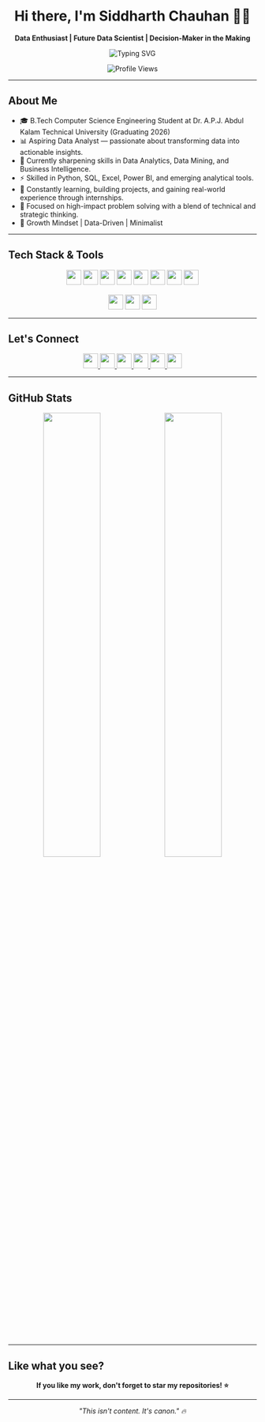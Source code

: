 <h1 align="center">Hi there, I'm Siddharth Chauhan 👋🏻</h1>
<p align="center"><b>Data Enthusiast | Future Data Scientist | Decision-Maker in the Making</b></p>

<p align="center">
  <img src="https://readme-typing-svg.demolab.com?font=Fira+Code&pause=2000&color=00BFFF&center=true&vCenter=true&width=435&lines=Turning+Data+Into+Decisions;Learning+%7C+Analyzing+%7C+Growing" alt="Typing SVG" />
</p>

<p align="center">
  <img src="https://komarev.com/ghpvc/?username=thesiddemigod&label=Profile%20Views&color=0e75b6&style=flat" alt="Profile Views" />
</p>


---

## About Me
- 🎓 B.Tech Computer Science Engineering Student at Dr. A.P.J. Abdul Kalam Technical University (Graduating 2026)
- 📊 Aspiring Data Analyst — passionate about transforming data into actionable insights.
- 🚀 Currently sharpening skills in Data Analytics, Data Mining, and Business Intelligence.
- ⚡ Skilled in Python, SQL, Excel, Power BI, and emerging analytical tools.
- 🌱 Constantly learning, building projects, and gaining real-world experience through internships.
- 🎯 Focused on high-impact problem solving with a blend of technical and strategic thinking.
- 🧠 Growth Mindset | Data-Driven | Minimalist

---


## Tech Stack & Tools
<p align="center">
  <img src="https://img.shields.io/badge/Python-3776AB?style=for-the-badge&logo=python&logoColor=white" height="30px"/>
  <img src="https://img.shields.io/badge/SQL-025E8C?style=for-the-badge&logo=postgresql&logoColor=white" height="30px"/>
  <img src="https://img.shields.io/badge/MySQL-00758F?style=for-the-badge&logo=mysql&logoColor=white" height="30px"/>
  <img src="https://img.shields.io/badge/Excel-217346?style=for-the-badge&logo=microsoft-excel&logoColor=white" height="30px"/>
  <img src="https://img.shields.io/badge/Google%20Sheets-34A853?style=for-the-badge&logo=googlesheets&logoColor=white" height="30px"/>
  <img src="https://img.shields.io/badge/Power%20BI-F2C811?style=for-the-badge&logo=powerbi&logoColor=black" height="30px"/>
  <img src="https://img.shields.io/badge/Tableau-E97627?style=for-the-badge&logo=tableau&logoColor=white" height="30px"/>
  <img src="https://img.shields.io/badge/Jupyter%20Notebook-F37626?style=for-the-badge&logo=jupyter&logoColor=white" height="30px"/>
  <br><br>
  <img src="https://img.shields.io/badge/Git-F05032?style=for-the-badge&logo=git&logoColor=white" height="30px"/>
  <img src="https://img.shields.io/badge/GitHub-181717?style=for-the-badge&logo=github&logoColor=white" height="30px"/>
  <img src="https://img.shields.io/badge/VS%20Code-007ACC?style=for-the-badge&logo=visualstudiocode&logoColor=white" height="30px"/>
</p>


---


## Let's Connect
<p align="center">
  <a href="https://linkedin.com/in/thesiddemigod" target="_blank">
    <img src="https://img.shields.io/badge/LinkedIn-0A66C2?style=for-the-badge&logo=linkedin&logoColor=white" height="30px"/>
  </a>
  <a href="mailto:siddemigod1@gmail.com" target="_blank">
    <img src="https://img.shields.io/badge/Gmail-D14836?style=for-the-badge&logo=gmail&logoColor=white" height="30px"/>
  </a>
  <a href="https://x.com/Thesiddemigod" target="_blank">
    <img src="https://img.shields.io/badge/X-000000?style=for-the-badge&logo=twitter&logoColor=white" height="30px"/>
  </a>
  <a href="https://youtube.com/@thesiddemigod" target="_blank">
    <img src="https://img.shields.io/badge/YouTube-FF0000?style=for-the-badge&logo=youtube&logoColor=white" height="30px"/>
  </a>
  <a href="https://instagram.com/thesiddemigod" target="_blank">
    <img src="https://img.shields.io/badge/Instagram-E4405F?style=for-the-badge&logo=instagram&logoColor=white" height="30px"/>
  </a>
  <a href="https://www.facebook.com/thesiddemigod" target="_blank">
    <img src="https://img.shields.io/badge/Facebook-1877F2?style=for-the-badge&logo=facebook&logoColor=white" height="30px"/>
  </a>
</p>


---

## GitHub Stats
<div align="center">
  <img src="https://github-readme-stats.vercel.app/api?username=thesiddemigod&show_icons=true&theme=dark&hide_border=true" width="48%" />
  <img src="https://github-readme-streak-stats.herokuapp.com/?user=thesiddemigod&theme=dark&hide_border=true" width="48%" />
</div>

---

## Like what you see? 
<p align="center">
  <b>If you like my work, don't forget to star my repositories! ⭐</b>
</p>

---

<p align="center"><i>"This isn't content. It's canon." 🔥</i></p>
